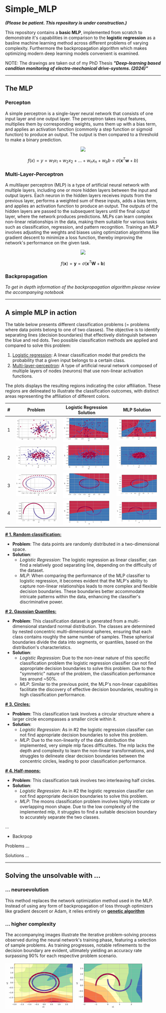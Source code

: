 # Simple_MLP

***(Please be patient. This repository is under construction.)***

This repository contains a **basic MLP**, implemented from scratch to demonstrate it's capabilities in comparison to the **logistic regression** as a basline machine learning method across different problems of varying complexity. Furthermore the backpropagation algorithm which makes optimizing modern deep learning models convenient is examined.

NOTE: The drawings are taken out of my PhD Thesis ***"Deep-learning based condition monitoring of electro-mechanical drive-systems. (2024)"***

---
## The MLP

### Percepton
A simple perceptron is a single-layer neural network that consists of one input layer and one output layer. The perceptron takes input features, multiplies them by corresponding weights, sums them up with a bias term, and applies an activation function (commonly a step function or sigmoid function) to produce an output. The output is then compared to a threshold to make a binary prediction. 

<p align="center">
  <img src="https://github.com/ABr-hub/Simple_MLP/assets/67805783/50c03b32-a7ca-48f5-bac5-934a9b21b5f5" />
</p>

$$f(x) = y = w_1 x_1 + w_2 x_2 + ... + w_n x_n + w_b b= \sigma(\mathbf{x}^T\mathbf{w} + b)$$


### Multi-Layer-Perceptron
A multilayer perceptron (MLP) is a type of artificial neural network with multiple layers, including one or more hidden layers between the input and output layers. Each neuron in the hidden layers receives inputs from the previous layer, performs a weighted sum of these inputs, adds a bias term, and applies an activation function to produce an output. The outputs of the hidden layers are passed to the subsequent layers until the final output layer, where the network produces predictions. MLPs can learn complex non-linear relationships in the data, making them suitable for various tasks such as classification, regression, and pattern recognition. Training an MLP involves adjusting the weights and biases using optimization algorithms like gradient descent to minimize a loss function, thereby improving the network's performance on the given task.

<p align="center">
  <img src="https://github.com/ABr-hub/Simple_MLP/assets/67805783/75e4158c-060c-43d0-b0e1-af2885ac72f0" />
</p>

$$f(\textbf{x}) = \textbf{y} = \sigma (\textbf{x}^T \textbf{W}  + \textbf{b})$$

### Backpropagation
*To get in depth information of the backpropagation algorithm please review the accompanying notebook*

--- 
## A simple MLP in action

The table below presents different classification problems (= problems where data points belong to one of two classes). The objective is to identify separating lines (decision boundaries) that effectively distinguish between the blue and red dots.
Two possible classification methods are applied and compared to solve this problem:

1. <ins>Logistic regression</ins>: A linear classification model that predicts the probability that a given input belongs to a certain class.
2. <ins>Multi-layer-perceptron</ins>: A type of artificial neural network composed of multiple layers of nodes (neurons) that use non-linear activation functions.

The plots displays the resulting regions indicating the color affiliation. These regions are delineated to illustrate the classification outcomes, with distinct areas representing the affiliation of different colors.

| # | Problem     | Logistic Regression Solution | MLP Solution
| :----: |    :----:   |    :----:   |    :----:   |
| 1 | <img src="https://github.com/ABr-hub/Simple_MLP/blob/8cafb31ea28e5df6ea8a2a9b401f74b8f2fdb33f/ressources/Comparison_LR_MLP/Classification_Problem.png" width=95% height=95%> | <img src="https://github.com/ABr-hub/Simple_MLP/blob/7f005a126dae80dfbbd4f285fe9ac52c4f73594a/ressources/Comparison_LR_MLP/Classification_LR.png" width=95% height=95%>  |  <img src="https://github.com/ABr-hub/Simple_MLP/blob/7f005a126dae80dfbbd4f285fe9ac52c4f73594a/ressources/Comparison_LR_MLP/Classification_MLP.png" width=95% height=95%>           |
| 2 | <img src="https://github.com/ABr-hub/Simple_MLP/blob/817fda41d9ca4a699873cd992057347ec36d5d12/ressources/GaussianQuantilesProblem/GaussianQuantiles_Problem.png" width=95% height=95%> | <img src="https://github.com/ABr-hub/Simple_MLP/blob/817fda41d9ca4a699873cd992057347ec36d5d12/ressources/GaussianQuantilesProblem/GaussianQuantiles_LR.png" width=95% height=95%>  |  <img src="https://github.com/ABr-hub/Simple_MLP/blob/817fda41d9ca4a699873cd992057347ec36d5d12/ressources/GaussianQuantilesProblem/GaussianQuantiles_MLP.png" width=95% height=95%>           |
| 3 | <img src="https://github.com/ABr-hub/Simple_MLP/blob/dda64ba3f036427e5fa6fbf7f48ce5e76cc18075/ressources/CirclesProblem/circles_Problem.png" width=95% height=95%> | <img src="https://github.com/ABr-hub/Simple_MLP/blob/dda64ba3f036427e5fa6fbf7f48ce5e76cc18075/ressources/CirclesProblem/circles_LR.png" width=95% height=95%>  |  <img src="https://github.com/ABr-hub/Simple_MLP/blob/08ff0705d35ce800dfb310fda01cddb653f6545c/ressources/CirclesProblem/circles_MLP.png" width=95% height=95%>           |
| 4 | <img src="https://github.com/ABr-hub/Simple_MLP/blob/775fc542d07f9f4ce8e6f9d51c38730eee1b8332/ressources/MoonsProblem/moons_Problem.png" width=95% height=95%> | <img src="https://github.com/ABr-hub/Simple_MLP/blob/775fc542d07f9f4ce8e6f9d51c38730eee1b8332/ressources/MoonsProblem/moons_LR.png" width=95% height=95%>  |  <img src="https://github.com/ABr-hub/Simple_MLP/blob/775fc542d07f9f4ce8e6f9d51c38730eee1b8332/ressources/MoonsProblem/moons_MLP.png" width=95% height=95%>           |

**<ins># 1. Random classification:</ins>**
 * **Problem**: The data points are randomly distributed in a two-dimensional space.
 * **Solution**:
   * *Logistic Regression*:
     The logistic regression as linear classifier, can find a relatively good separating line, depending on the difficulty of the dataset.
   * *MLP*:  When comparing the performance of the MLP classifier to logistic regression, it becomes evident that the MLP's ability to capture non-linear relationships leads to more complex and flexible decision boundaries. These boundaries better accommodate intricate patterns within the data, enhancing the classifier's discriminative power.
   
**<ins># 2. Gaussian Quantiles:</ins>**
 * **Problem**: This classification dataset is generated from a multi-dimensional standard normal distribution. The classes are determined by nested concentric multi-dimensional spheres, ensuring that each class contains roughly the same number of samples. These spherical boundaries divide the data into segments, or quantiles, based on the distribution's characteristics.
 * **Solution**:
   * *Logistic Regression*: Due to the non-inear nature of this specific classification problem the logistic regression classifier can not find appropriate decision boundaries to solve this problem. Due to the "symmetric" nature of the problem, the classification performance lies around ~50%.
   * *MLP*: Similar to the previous point, the MLP's non-linear capabilities facilitate the discovery of effective decision boundaries, resulting in high classification performance.

**<ins># 3. Circles:</ins>**
 * **Problem**: This classification task involves a circular structure where a larger circle encompasses a smaller circle within it.
 * **Solution**:
   * *Logistic Regression*: As in #2 the logistic regression classifier can not find appropriate decision boundaries to solve this problem.
   * *MLP*: Due to the non-linearity of the data distribution the implemented, very simple mlp faces difficulties. The mlp lacks the depth and complexity to learn the non-linear transformations, and struggles to delineate clear decision boundaries between the concentric circles, leading to poor classification performance.

**<ins># 4. Half-moons:</ins>**
 * **Problem**: This classification task involves two interleaving half circles.
 * **Solution**:
   * *Logistic Regression*: As in #2 the logistic regression classifier can not find appropriate decision boundaries to solve this problem.
   * *MLP*: The moons classification problem involves highly intricate or overlapping moon shape. Due to the low complexity of the implemented mlp, it struggles to find a suitable descision boundary to accurately separate the two classes.

...
  - Backrpop

Problems
...

Solutions
...


---

## Solving the unsolvable with ...

### ... neuroevolution

This method replaces the network optimization method used in the MLP. Instead of using any form of backpropagation of loss through optimizers like gradient descent or Adam, it relies entirely on **<ins>genetic algorithm</ins>**

### ... higher complexity

The accompanying images illustrate the iterative problem-solving process observed during the neural network's training phase, featuring a selection of sample problems. As training progresses, notable refinements to the decision boundary are evident, ultimately yielding an accuracy rate surpassing 90% for each respective problem scenario.

<img src="https://github.com/ABr-hub/Simple_MLP/blob/f25321811243281fa3d8e7e76132016ffe8aeb8f/ressources/circlesMLP.gif"  width=44% height=44%/> <img src="https://github.com/ABr-hub/Simple_MLP/blob/f25321811243281fa3d8e7e76132016ffe8aeb8f/ressources/mlpMoon.gif"  width=44% height=44%/>
